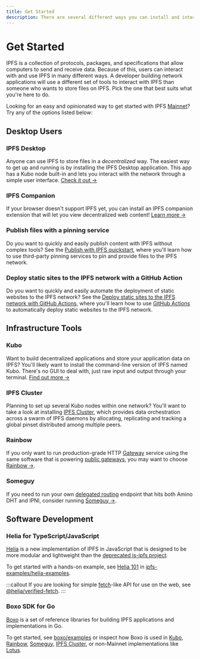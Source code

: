 ```yaml
---
title: Get Started
description: There are several different ways you can install and interact with IPFS. Find out which one best suits your needs here.
---
```


# Get Started

IPFS is a collection of protocols, packages, and specifications that allow computers to send and receive data. Because of this, users can interact with and use IPFS in many different ways. A developer building network applications will use a different set of tools to interact with IPFS than someone who wants to store files on IPFS. Pick the one that best suits what you're here to do.

Looking for an easy and opinionated way to get started with IPFS [Mainnet](../concepts/glossary.md#mainnet)? Try any of the options listed below:

## Desktop Users

### IPFS Desktop

Anyone can use IPFS to store files in a _decentralized_ way. The easiest way to get up and running is by installing the IPFS Desktop application. This app has a Kubo node built-in and lets you interact with the network through a simple user interface. [Check it out →](./ipfs-desktop.md)

### IPFS Companion

If your browser doesn't support IPFS yet, you can install an IPFS companion extension that will let you view decentralized web content! [Learn more →](./ipfs-companion.md)

### Publish files with a pinning service

Do you want to quickly and easily publish content with IPFS without complex tools? See the [Publish with IPFS quickstart](../quickstart/publish.md), where you'll learn how to use third-party pinning services to pin and provide files to the IPFS network.

### Deploy static sites to the IPFS network with a GitHub Action

Do you want to quickly and easily automate the deployment of static websites to the IPFS network? See the [Deploy static sites to the IPFS network with GitHub Actions](../how-to/websites-on-ipfs/deploy-github-action.md), where you'll learn how to use [GitHub Actions](https://github.com/ipshipyard/ipfs-deploy-action) to automatically deploy static websites to the IPFS network.

## Infrastructure Tools

### Kubo

Want to build decentralized applications and store your application data on IPFS? You'll likely want to install the command-line version of IPFS named Kubo. There's no GUI to deal with, just raw input and output through your terminal. [Find out more →](./command-line.md)

### IPFS Cluster

Planning to set up several Kubo nodes within one network? You'll want to take a look at installing [IPFS Cluster](./server-infrastructure.md), which provides data orchestration across a swarm of IPFS daemons by allocating, replicating and tracking a global pinset distributed among multiple peers.

### Rainbow

If you only want to run production-grade HTTP [Gateway](../concepts/glossary.md#gateway) service using the same software that is powering [public gateways](../concepts/public-utilities.md#public-ipfs-gateways), you may want to choose [Rainbow →](https://github.com/ipfs/rainbow/#readme).

### Someguy

If you need to run your own [delegated routing](../concepts/glossary.md#delegated-routing) endpoint that hits both Amino DHT and IPNI, consider running [Someguy →](https://github.com/ipfs/someguy/#readme).

## Software Development

### Helia for TypeScript/JavaScript

[Helia](https://github.com/ipfs/helia) is a new implementation of IPFS in JavaScript that is designed to be more modular and lightweight than the [deprecated js-ipfs project](https://github.com/ipfs/js-ipfs).

To get started with a hands-on example, see [Helia 101](https://github.com/ipfs-examples/helia-examples/blob/main/examples/helia-101/README.md) in [ipfs-examples/helia-examples](https://github.com/ipfs-examples/helia-examples/tree/main).

:::callout
If you are looking for simple [fetch](https://developer.mozilla.org/en-US/docs/Web/API/Fetch_API)-like API for use on the web, see [@helia/verified-fetch](https://www.npmjs.com/package/@helia/verified-fetch).
:::

### Boxo SDK for Go

[Boxo](https://github.com/ipfs/boxo#readme) is a set of reference libraries for building IPFS applications and implementations in Go.

To get started, see [boxo/examples](https://github.com/ipfs/boxo/tree/main/examples) or inspect how Boxo is used in [Kubo](https://github.com/ipfs/kubo), [Rainbow](https://github.com/ipfs/rainbow/), [Someguy](https://github.com/ipfs/someguy), [IPFS Cluster](https://github.com/ipfs-cluster/ipfs-cluster/), or non-Mainnet implementations like [Lotus](https://github.com/filecoin-project/lotus/).
